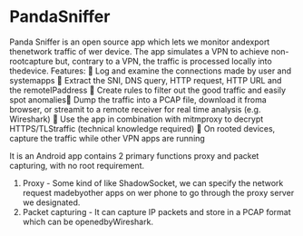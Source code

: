 # PandaSniffer
Panda Sniffer is an open source app which lets we monitor andexport thenetwork traffic of wer device. The app simulates a VPN to achieve non-rootcapture but, contrary to a VPN, the traffic is processed locally into thedevice. 
Features: 
 Log and examine the connections made by user and systemapps
 Extract the SNI, DNS query, HTTP request, HTTP URL and the remoteIPaddress
 Create rules to filter out the good traffic and easily spot anomalies Dump the traffic into a PCAP file, download it froma browser, or streamit to a remote receiver for real time analysis (e.g. Wireshark)
 Use the app in combination with mitmproxy to decrypt HTTPS/TLStraffic (technical knowledge required) 
 On rooted devices, capture the traffic while other VPN apps are running

It is an Android app contains 2 primary functions proxy and packet capturing, with no root requirement. 
1. Proxy - Some kind of like ShadowSocket, we can specify the network request madebyother apps on wer phone to go through the proxy server we designated. 
2. Packet capturing - It can capture IP packets and store in a PCAP format which can be openedbyWireshark.
